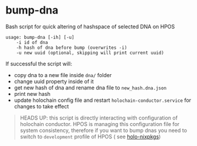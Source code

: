 # bump-dna
Bash script for quick altering of hashspace of selected DNA on HPOS

```
usage: bump-dna [-ih] [-u]
    -i id of dna
    -h hash of dna before bump (overwrites -i)
    -u new uuid (optional, skipping will print current uuid)
```

If successful the script will:
- copy dna to a new file inside `dna/` folder
- change uuid property inside of it
- get new hash of dna and rename dna file to `new_hash.dna.json`
- print new hash
- update holochain config file and restart `holochain-conductor.service` for changes to take effect

> HEADS UP: this script is directly interacting with configuration of holochain conductor. HPOS is managing this configuration file for system consistency, therefore if you want to bump dnas you need to switch to `development` profile of HPOS ( see [holo-nixpkgs](https://github.com/Holo-Host/holo-nixpkgs))
